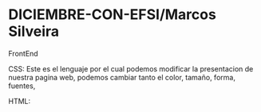 # DICIEMBRE-CON-EFSI/Marcos Silveira
FrontEnd
  
  CSS: Este es el lenguaje por el cual podemos modificar la presentacion de nuestra pagina web,  podemos cambiar tanto el color, tamaño, forma, fuentes, 
    
  HTML:
